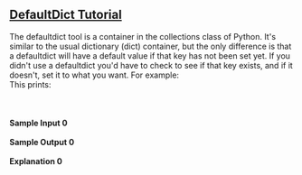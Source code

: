 ## **[DefaultDict Tutorial](https://www.hackerrank.com/challenges/defaultdict-tutorial)** 
The defaultdict tool is a container in the collections class of Python. It's similar to the usual dictionary (dict) container, but the only difference is that a defaultdict will have a default value if that key has not been set yet. If you didn't use a defaultdict you'd have to check to see if that key exists, and if it doesn't, set it to what you want.
For example:<br>This prints:<br><br><br><br>**Sample Input 0**<br><br>**Sample Output 0**<br><br>**Explanation 0**<br><br>